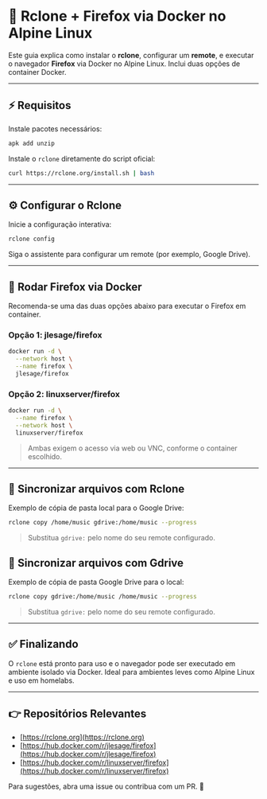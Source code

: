 # 🚀 Rclone + Firefox via Docker no Alpine Linux

Este guia explica como instalar o **rclone**, configurar um **remote**, e executar o navegador **Firefox** via Docker no Alpine Linux. Inclui duas opções de container Docker.

---

## ⚡ Requisitos

Instale pacotes necessários:

```sh
apk add unzip
```

Instale o `rclone` diretamente do script oficial:

```sh
curl https://rclone.org/install.sh | bash
```

---

## ⚙️ Configurar o Rclone

Inicie a configuração interativa:

```sh
rclone config
```

Siga o assistente para configurar um remote (por exemplo, Google Drive).

---

## 🚀 Rodar Firefox via Docker

Recomenda-se uma das duas opções abaixo para executar o Firefox em container.

### Opção 1: jlesage/firefox

```sh
docker run -d \
  --network host \
  --name firefox \
  jlesage/firefox
```

### Opção 2: linuxserver/firefox

```sh
docker run -d \
  --name firefox \
  --network host \
  linuxserver/firefox
```

> Ambas exigem o acesso via web ou VNC, conforme o container escolhido.

---

## 📂 Sincronizar arquivos com Rclone

Exemplo de cópia de pasta local para o Google Drive:

```sh
rclone copy /home/music gdrive:/home/music --progress
```

> Substitua `gdrive:` pelo nome do seu remote configurado.

## 📂 Sincronizar arquivos com Gdrive

Exemplo de cópia de pasta Google Drive para o local:

```sh
rclone copy gdrive:/home/music /home/music --progress
```

> Substitua `gdrive:` pelo nome do seu remote configurado.

---

## ✅ Finalizando

O `rclone` está pronto para uso e o navegador pode ser executado em ambiente isolado via Docker. Ideal para ambientes leves como Alpine Linux e uso em homelabs.

---

## 👉 Repositórios Relevantes

* [https://rclone.org](https://rclone.org)
* [https://hub.docker.com/r/jlesage/firefox](https://hub.docker.com/r/jlesage/firefox)
* [https://hub.docker.com/r/linuxserver/firefox](https://hub.docker.com/r/linuxserver/firefox)

Para sugestões, abra uma issue ou contribua com um PR. 🚀
